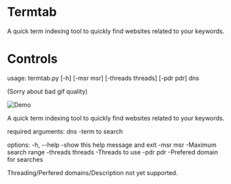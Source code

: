 # Termtab
 A quick term indexing tool to quickly find websites related to your keywords.

# Controls
 usage: termtab.py [-h] [-msr msr] [-threads threads] [-pdr pdr] dns

 (Sorry about bad gif quality)
 
 ![Demo](https://aeroweb.netlify.app/packages/box/termtab.gif)

 A quick term indexing tool to quickly find websites related to your keywords.

 required arguments:
 dns -term to search

 options:
 -h, --help -show this help message and exit
 -msr msr -Maximum search range
 -threads threads -Threads to use
 -pdr pdr -Prefered domain for searches

 Threading/Perfered domains/Description not yet supported.
